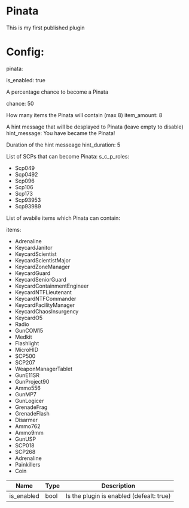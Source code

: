 # Pinata
This is my first published plugin

# Config:
pinata:

  is_enabled: true
  
   A percentage chance to become a Pinata
   
  chance: 50
  
   How many items the Pinata will contain (max 8)
  item_amount: 8
  
   A hint message that will be desplayed to Pinata (leave empty to disable)
  hint_message: You have became the Pinata!
  
   Duration of the hint messeage
  hint_duration: 5
  
   List of SCPs that can become Pinata:
  s_c_p_roles:
  
  - Scp049
  - Scp0492
  - Scp096
  - Scp106
  - Scp173
  - Scp93953
  - Scp93989
  
   List of avabile items which Pinata can contain:
   
  items:
  - Adrenaline
  - KeycardJanitor
  - KeycardScientist
  - KeycardScientistMajor
  - KeycardZoneManager
  - KeycardGuard
  - KeycardSeniorGuard
  - KeycardContainmentEngineer
  - KeycardNTFLieutenant
  - KeycardNTFCommander
  - KeycardFacilityManager
  - KeycardChaosInsurgency
  - KeycardO5
  - Radio
  - GunCOM15
  - Medkit
  - Flashlight
  - MicroHID
  - SCP500
  - SCP207
  - WeaponManagerTablet
  - GunE11SR
  - GunProject90
  - Ammo556
  - GunMP7
  - GunLogicer
  - GrenadeFrag
  - GrenadeFlash
  - Disarmer
  - Ammo762
  - Ammo9mm
  - GunUSP
  - SCP018
  - SCP268
  - Adrenaline
  - Painkillers
  - Coin
  
 | Name | Type | Description |
| --- | --- | --- |
| is_enabled | bool | Is the plugin is enabled (defealt: true) |
